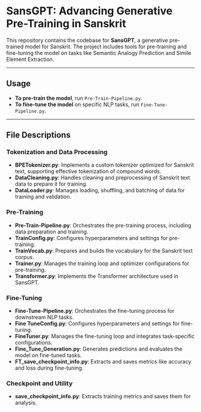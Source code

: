 # SansGPT: Advancing Generative Pre-Training in Sanskrit

This repository contains the codebase for **SansGPT**, a generative pre-trained model for Sanskrit. The project includes tools for pre-training and fine-tuning the model on tasks like Semantic Analogy Prediction and Simile Element Extraction.

---

## Usage

- **To pre-train the model**, run `Pre-Train-Pipeline.py`.  
- **To fine-tune the model** on specific NLP tasks, run `Fine-Tune-Pipeline.py`.

---

## File Descriptions

### Tokenization and Data Processing
- **BPETokenizer.py**: Implements a custom tokenizer optimized for Sanskrit text, supporting effective tokenization of compound words.  
- **DataCleaning.py**: Handles cleaning and preprocessing of Sanskrit text data to prepare it for training.  
- **DataLoader.py**: Manages loading, shuffling, and batching of data for training and validation.

### Pre-Training
- **Pre-Train-Pipeline.py**: Orchestrates the pre-training process, including data preparation and training.  
- **TrainConfig.py**: Configures hyperparameters and settings for pre-training.  
- **TrainVocab.py**: Prepares and builds the vocabulary for the Sanskrit text corpus.  
- **Trainer.py**: Manages the training loop and optimizer configurations for pre-training.  
- **Transformer.py**: Implements the Transformer architecture used in SansGPT.

### Fine-Tuning
- **Fine-Tune-Pipeline.py**: Orchestrates the fine-tuning process for downstream NLP tasks.  
- **Fine TuneConfig.py**: Configures hyperparameters and settings for fine-tuning.  
- **FineTuner.py**: Manages the fine-tuning loop and integrates task-specific configurations.  
- **Fine_Tune_Generation.py**: Generates predictions and evaluates the model on fine-tuned tasks.  
- **FT_save_checkpoint_info.py**: Extracts and saves metrics like accuracy and loss during fine-tuning.

### Checkpoint and Utility
- **save_checkpoint_info.py**: Extracts training metrics and saves them for analysis.  